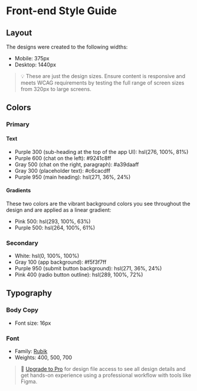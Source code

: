 # Front-end Style Guide

## Layout

The designs were created to the following widths:

- Mobile: 375px
- Desktop: 1440px

> 💡 These are just the design sizes. Ensure content is responsive and meets WCAG requirements by testing the full range of screen sizes from 320px to large screens.

## Colors

### Primary

#### Text

- Purple 300 (sub-heading at the top of the app UI): hsl(276, 100%, 81%)
- Purple 600 (chat on the left): #9241c8ff
- Gray 500 (chat on the right, paragraph): #a39daaff
- Gray 300 (placeholder text): #c6cacdff
- Purple 950 (main heading): hsl(271, 36%, 24%)

#### Gradients

These two colors are the vibrant background colors you see throughout the design and are applied as a linear gradient:

- Pink 500: hsl(293, 100%, 63%)
- Purple 500: hsl(264, 100%, 61%)

### Secondary

- White: hsl(0, 100%, 100%)
- Gray 100 (app background): #f5f3f7ff
- Purple 950 (submit button background): hsl(271, 36%, 24%)
- Pink 400 (radio button outline): hsl(289, 100%, 72%)

## Typography

### Body Copy

- Font size: 16px

### Font

- Family: [Rubik](https://fonts.google.com/specimen/Rubik)
- Weights: 400, 500, 700

> 💎 [Upgrade to Pro](https://www.frontendmentor.io/pro?ref=style-guide) for design file access to see all design details and get hands-on experience using a professional workflow with tools like Figma.
